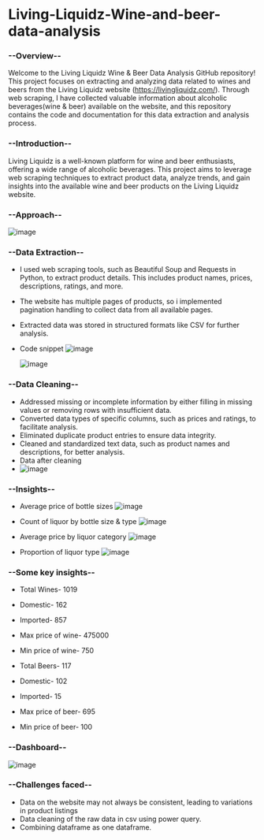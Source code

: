 # Living-Liquidz-Wine-and-beer-data-analysis

### --Overview--

Welcome to the Living Liquidz Wine & Beer Data Analysis GitHub repository! This project focuses on extracting and analyzing data related to wines and beers from the Living Liquidz website (https://livingliquidz.com/). Through web scraping, I have collected valuable information about alcoholic beverages(wine & beer) available on the website, and this repository contains the code and documentation for this data extraction and analysis process.

### --Introduction--
Living Liquidz is a well-known platform for wine and beer enthusiasts, offering a wide range of alcoholic beverages. This project aims to leverage web scraping techniques to extract product data, analyze trends, and gain insights into the available wine and beer products on the Living Liquidz website.

### --Approach--

![image](https://github.com/sarthak0613/Living-Liquidz-Wine---beer-data-analysis/assets/135547703/db2efe4b-920a-49e5-ab06-7514e24c2c82)


### --Data Extraction--

- I used web scraping tools, such as Beautiful Soup and Requests in Python, to extract product details. This includes product names, prices, descriptions, ratings, and more.
- The website has multiple pages of products, so i implemented pagination handling to collect data from all available pages.
- Extracted data was stored in structured formats like CSV for further analysis.
- Code snippet
  ![image](https://github.com/sarthak0613/Living-Liquidz-Wine---beer-data-analysis/assets/135547703/56a79503-1a2d-433e-b905-26639201e1d5)

  
  ![image](https://github.com/sarthak0613/Living-Liquidz-Wine---beer-data-analysis/assets/135547703/11aae8cf-2989-48e5-ab14-65a4976b772e)

### --Data Cleaning--

- Addressed missing or incomplete information by either filling in missing values or removing rows with insufficient data.
- Converted data types of specific columns, such as prices and ratings, to facilitate analysis.
- Eliminated duplicate product entries to ensure data integrity.
- Cleaned and standardized text data, such as product names and descriptions, for better analysis.
- Data after cleaning
- ![image](https://github.com/sarthak0613/Living-Liquidz-Wine---beer-data-analysis/assets/135547703/66b51d0b-bddb-4d9e-8aa2-4ed05719ee05)

### --Insights--

- Average price of bottle sizes
![image](https://github.com/sarthak0613/Living-Liquidz-Wine---beer-data-analysis/assets/135547703/4abc60aa-287d-45e6-858f-d09a21f39e5c)

- Count of liquor by bottle size & type
![image](https://github.com/sarthak0613/Living-Liquidz-Wine---beer-data-analysis/assets/135547703/14d061e4-30fd-4eed-b91a-d1438618e4b8)

- Average price by liquor category
![image](https://github.com/sarthak0613/Living-Liquidz-Wine---beer-data-analysis/assets/135547703/69b73104-5d6f-4c3c-bdd3-2347513e245b)

- Proportion of liquor type
![image](https://github.com/sarthak0613/Living-Liquidz-Wine---beer-data-analysis/assets/135547703/fc2aad3e-1aff-4a46-9641-8482cecfe7b1)

### --Some key insights--

- Total Wines- 1019 
- Domestic- 162
- Imported- 857
- Max price of wine- 475000
- Min price of wine- 750


- Total Beers- 117
- Domestic- 102
- Imported- 15
- Max price of beer- 695
- Min price of beer- 100

### --Dashboard--

![image](https://github.com/sarthak0613/Living-Liquidz-Wine---beer-data-analysis/assets/135547703/2f5b0ba4-a66d-4f47-a8c6-6f7e77171a1a)


### --Challenges faced--

- Data on the website may not always be consistent, leading to variations in product listings
- Data cleaning of the raw data in csv using power query.
- Combining dataframe as one dataframe.


